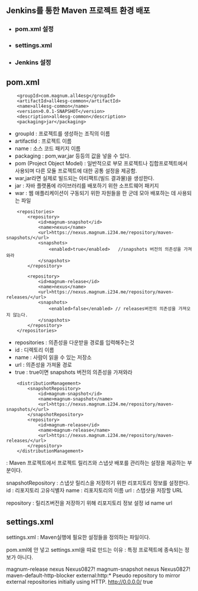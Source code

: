 ## Jenkins를 통한 Maven 프로젝트 환경 배포
- ### pom.xml 설정
- ### settings.xml
- ### Jenkins 설정


## pom.xml
```
    <groupId>com.magnum.all4esg</groupId>
	<artifactId>all4esg-common</artifactId>
	<name>all4esg-common</name>
	<version>0.0.1-SNAPSHOT</version>
	<description>all4esg-common</description>
	<packaging>jar</packaging>

```
- groupId : 프로젝트를 생성하는 조직의 이름
- artifactId : 프로젝트 이름
- name : 소스 코드 패키지 이름
- packaging : pom,war,jar 등등의 값을 넣을 수 있다.
- pom (Project Object Model) : 일반적으로 부모 프로젝트나 집합프로젝트에서 사용되며 다른 모듈 프로젝트에 대한 공통 설정을 제공함.
- war,jar라면 실제로 빌드되는 아티팩트(빌드 결과물)을 생성한다.
- jar : 자바 플랫폼에 라이브러리를 배포하기 위한 소프트웨어 패키지
- war : 웹 애플리케이션이 구동되기 위한 자원들을 한 군데 모아 배포하는 데 사용되는 파일


```
    <repositories>
		<repository>
			<id>magnum-snapshot</id>
			<name>nexus</name>
			<url>https://nexus.magnum.i234.me/repository/maven-snapshots/</url>
			<snapshots>
				<enabled>true</enabled>   //snapshots 버전의 의존성을 가져와라
			</snapshots>
		</repository>

		<repository>
			<id>magnum-release</id>
			<name>nexus</name>
			<url>https://nexus.magnum.i234.me/repository/maven-releases/</url>
			<snapshots>
				<enabled>false</enabled> // releases버전의 의존성을 가져오지 않는다.
			</snapshots>
		</repository>
	</repositories>
```
- repositories : 의존성을 다운받을 경로를 입력해주는것
- id : 디렉토리 이름 
- name : 사람이 읽을 수 있는 저장소
- url : 의존성을 가져올 경로
- <snapshots><enabled>true</enabled></snapshots> : true이면 snapshots 버전의 의존성을 가져와라

```
    <distributionManagement>
		<snapshotRepository>
			<id>magnum-snapshot</id>
			<name>magnum-snapshot</name>
			<url>https://nexus.magnum.i234.me/repository/maven-snapshots/</url>
		</snapshotRepository>
		<repository>
			<id>magnum-release</id>
			<name>magnum-release</name>
			<url>https://nexus.magnum.i234.me/repository/maven-releases/</url>
		</repository>
	</distributionManagement>
```
<distributionManagement> : Maven 프로젝트에서 프로젝트 릴리즈와 스냅샷 배포를 관리하는 설정을 제공하는 부분이다.

snapshotRepository : 스냅샷 릴리스을 저장하기 위한 리포지토리 정보를 설정한다.
    id : 리포지토리 고유식별자
    name : 리포지토리의 이름 
    url : 스탭샷을 저장할 URL

repository : 릴리즈버전을 저장하기 위해 리포지토리 정보 설정
    id
    name
    url

## settings.xml

settings.xml : Maven실행에 필요한 설정들을 정의하는 파일이다.

pom.xml에 안 넣고 settings.xml을 따로 만드는 이유 : 특정
프로젝트에 종속되는 정보가 아니다.

<?xml version="1.0" encoding="UTF-8"?>
<settings xmlns="http://maven.apache.org/SETTINGS/1.2.0"
          xmlns:xsi="http://www.w3.org/2001/XMLSchema-instance"
          xsi:schemaLocation="http://maven.apache.org/SETTINGS/1.2.0 https://maven.apache.org/xsd/settings-1.2.0.xsd">
  <pluginGroups></pluginGroups>
  <proxies></proxies>
  <servers>
    <server>
      <id>magnum-release</id>
      <username>nexus</username>
      <password>Nexus0827!</password>
    </server>
    <server>
      <id>magnum-snapshot</id>
      <username>nexus</username>
      <password>Nexus0827!</password>
    </server>
  </servers>
  <mirrors>
    <mirror>
      <id>maven-default-http-blocker</id>
      <mirrorOf>external:http:*</mirrorOf>
      <name>Pseudo repository to mirror external repositories initially using HTTP.</name>
      <url>http://0.0.0.0/</url>
      <blocked>true</blocked>
    </mirror>
  </mirrors>
  <profiles></profiles>
</settings>




